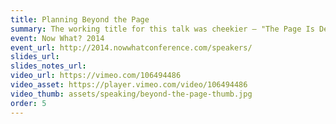 ```yaml
---
title: Planning Beyond the Page
summary: The working title for this talk was cheekier — "The Page Is Dead." Although I toned it down in the final version, the message still sounds radical to many marketing teams.
event: Now What? 2014
event_url: http://2014.nowwhatconference.com/speakers/
slides_url: 
slides_notes_url: 
video_url: https://vimeo.com/106494486
video_asset: https://player.vimeo.com/video/106494486
video_thumb: assets/speaking/beyond-the-page-thumb.jpg
order: 5
---
```


